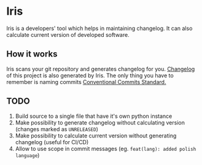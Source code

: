 # Iris

Iris is a developers' tool which helps in maintaining changelog.
It can also calculate current version of developed software.

## How it works

Iris scans your git repository and generates changelog for you.
[Changelog](CHANGELOG.md) of this project is also generated by Iris.
The only thing you have to remember is naming commits [Conventional Commits Standard.](https://conventionalcommits.org/)

## TODO

1. Build source to a single file that have it's own python instance
1. Make possibility to generate changelog without calculating version (changes marked as `UNRELEASED`)
1. Make possibility to calculate current version without generating changelog (useful for CI/CD)
1. Allow to use scope in commit messages (eg. `feat(lang): added polish language`)
